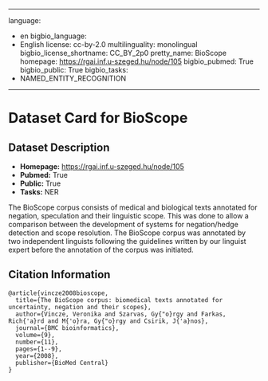 
---
language: 
- en
bigbio_language: 
- English
license: cc-by-2.0
multilinguality: monolingual
bigbio_license_shortname: CC_BY_2p0
pretty_name: BioScope
homepage: https://rgai.inf.u-szeged.hu/node/105
bigbio_pubmed: True
bigbio_public: True
bigbio_tasks: 
- NAMED_ENTITY_RECOGNITION
---


# Dataset Card for BioScope

## Dataset Description

- **Homepage:** https://rgai.inf.u-szeged.hu/node/105
- **Pubmed:** True
- **Public:** True
- **Tasks:** NER


The BioScope corpus consists of medical and biological texts annotated for
negation, speculation and their linguistic scope. This was done to allow a
comparison between the development of systems for negation/hedge detection and
scope resolution. The BioScope corpus was annotated by two independent linguists
following the guidelines written by our linguist expert before the annotation of
the corpus was initiated.



## Citation Information

```
@article{vincze2008bioscope,
  title={The BioScope corpus: biomedical texts annotated for uncertainty, negation and their scopes},
  author={Vincze, Veronika and Szarvas, Gy{"o}rgy and Farkas, Rich{'a}rd and M{'o}ra, Gy{"o}rgy and Csirik, J{'a}nos},
  journal={BMC bioinformatics},
  volume={9},
  number={11},
  pages={1--9},
  year={2008},
  publisher={BioMed Central}
}

```
